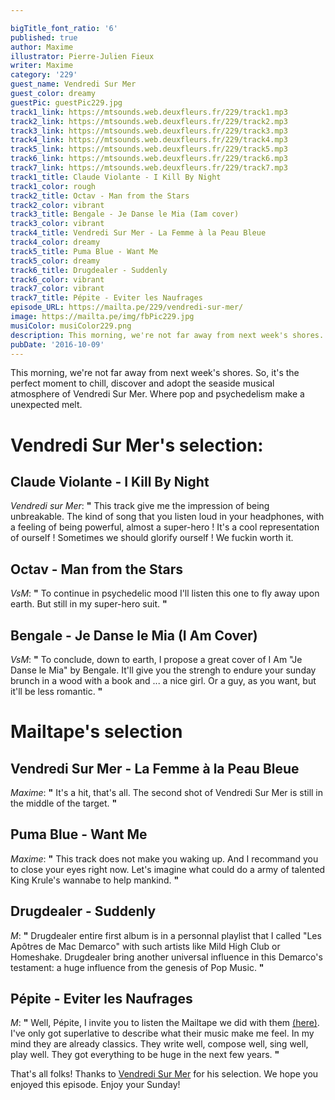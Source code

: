 ```yaml
---

bigTitle_font_ratio: '6'
published: true
author: Maxime
illustrator: Pierre-Julien Fieux
writer: Maxime
category: '229'
guest_name: Vendredi Sur Mer
guest_color: dreamy
guestPic: guestPic229.jpg
track1_link: https://mtsounds.web.deuxfleurs.fr/229/track1.mp3
track2_link: https://mtsounds.web.deuxfleurs.fr/229/track2.mp3
track3_link: https://mtsounds.web.deuxfleurs.fr/229/track3.mp3
track4_link: https://mtsounds.web.deuxfleurs.fr/229/track4.mp3
track5_link: https://mtsounds.web.deuxfleurs.fr/229/track5.mp3
track6_link: https://mtsounds.web.deuxfleurs.fr/229/track6.mp3
track7_link: https://mtsounds.web.deuxfleurs.fr/229/track7.mp3
track1_title: Claude Violante - I Kill By Night
track1_color: rough
track2_title: Octav - Man from the Stars
track2_color: vibrant
track3_title: Bengale - Je Danse le Mia (Iam cover)
track3_color: vibrant
track4_title: Vendredi Sur Mer - La Femme à la Peau Bleue
track4_color: dreamy
track5_title: Puma Blue - Want Me
track5_color: dreamy
track6_title: Drugdealer - Suddenly
track6_color: vibrant
track7_color: vibrant
track7_title: Pépite - Eviter les Naufrages
episode_URL: https://mailta.pe/229/vendredi-sur-mer/
image: https://mailta.pe/img/fbPic229.jpg
musiColor: musiColor229.png
description: This morning, we're not far away from next week's shores. So, it's the perfect moment to chill, discover and adopt the seaside musical atmosphere of Vendredi Sur Mer. Where pop and psychedelism make a unexpected melt.  
pubDate: '2016-10-09'
---
```

This morning, we're not far away from next week's shores. So, it's the perfect moment to chill, discover and adopt the seaside musical atmosphere of Vendredi Sur Mer. Where pop and psychedelism make a unexpected melt.  
 
# Vendredi Sur Mer's selection:

## Claude Violante - I Kill By Night
_Vendredi sur Mer_:  **"**  This track give me the impression of being unbreakable. The kind of song that you listen loud in your headphones, with a feeling of being powerful, almost a super-hero ! It's a cool representation of ourself ! Sometimes we should glorify ourself ! We fuckin worth it. 

## Octav - Man from the Stars
_VsM_: **"** To continue in psychedelic mood I'll listen this one to fly away upon earth. But still in my super-hero suit. **"** 

## Bengale - Je Danse le Mia (I Am Cover)
_VsM_: **"** To conclude, down to earth, I propose a great cover of I Am "Je Danse le Mia" by Bengale. It'll give you the strengh to endure your sunday brunch in a wood with a book and ... a nice girl. Or a guy, as you want, but it'll be less romantic. **"** 

# Mailtape's selection

## Vendredi Sur Mer - La Femme à la Peau Bleue
_Maxime_: **"** It's a hit, that's all. The second shot of Vendredi Sur Mer is still in the middle of the target.  **"** 

## Puma Blue - Want Me
_Maxime_: **"** This track does not make you waking up. And I recommand you to close your eyes right now. Let's imagine what could do a army of talented King Krule's wannabe to help mankind.  **"** 

## Drugdealer - Suddenly
_M_:  **"**  Drugdealer entire first album is in a personnal playlist that I called "Les Apôtres de Mac Demarco" with such artists like Mild High Club or Homeshake. Drugdealer bring another universal influence in this Demarco's testament: a huge influence from the genesis of Pop Music. **"** 

## Pépite - Eviter les Naufrages
_M_: **"** Well, Pépite, I invite you to listen the Mailtape we did with them [(here)](http://mailta.pe/204/Pepite/). I've only got superlative to describe what their music make me feel. In my mind they are already classics. They write well, compose well, sing well, play well. They got everything to be huge in the next few years. **"** 

That's all folks! Thanks to [Vendredi Sur Mer](https://soundcloud.com/vendredisurmer) for his selection. We hope you enjoyed this episode. Enjoy your Sunday!
